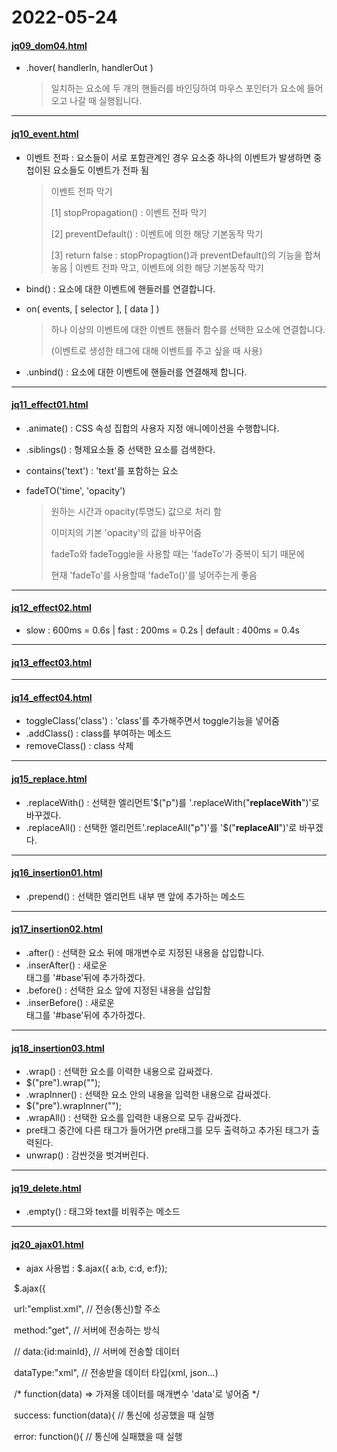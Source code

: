 # 2022-05-24

#### [jq09_dom04.html](https://github.com/junewjdtn/TIL/blob/master/HTML%2BCSS%2BJS%2BJQ/html_vscode_UI/4_jq/jq09_dom04.html)

- .hover( handlerIn, handlerOut ) 

  >  일치하는 요소에 두 개의 핸들러를 바인딩하여 마우스 포인터가 요소에 들어오고 나갈 때 실행됩니다.

---

#### [jq10_event.html](https://github.com/junewjdtn/TIL/blob/master/HTML%2BCSS%2BJS%2BJQ/html_vscode_UI/4_jq/jq10_event.html)

- 이벤트 전파 : 요소들이 서로 포함관계인 경우 요소중 하나의 이벤트가 발생하면 중첩이된 요소들도 이벤트가 전파 됨

  >  이벤트 전파 막기
  >
  >  [1] stopPropagation() : 이벤트 전파 막기
  >
  >  [2] preventDefault()  : 이벤트에 의한 해당 기본동작 막기
  >
  >  [3] return false    : stopPropagtion()과 preventDefault()의 기능을 합쳐 놓음 | 이벤트 전파 막고, 이벤트에 의한 해당 기본동작 막기

- bind() : 요소에 대한 이벤트에 핸들러를 연결합니다.

- on( events, [ selector ], [ data ] )  

  >  하나 이상의 이벤트에 대한 이벤트 핸들러 함수를 선택한 요소에 연결합니다.         
  >
  >  (이벤트로 생성한 태그에 대해 이벤트를 주고 싶을 때 사용)

- .unbind() : 요소에 대한 이벤트에 핸들러를 연결해제 합니다.

---
#### [jq11_effect01.html](https://github.com/junewjdtn/TIL/blob/master/HTML%2BCSS%2BJS%2BJQ/html_vscode_UI/4_jq/jq_effect01.html)

- .animate() : CSS 속성 집합의 사용자 지정 애니메이션을 수행합니다.

- .siblings() : 형제요소들 중 선택한 요소를 검색한다.

- contains('text') : 'text'를 포함하는 요소

- fadeTO('time', 'opacity') 

  > 원하는 시간과 opacity(투명도) 값으로 처리 함
  >
  > 이미지의 기본 'opacity'의 값을 바꾸어줌
  >
  > fadeTo와 fadeToggle을 사용할 때는 'fadeTo'가 중복이 되기 때문에 
  >
  > 현재 'fadeTo'를 사용할때 'fadeTo()'를 넣어주는게 좋음

---
#### [jq12_effect02.html](https://github.com/junewjdtn/TIL/blob/master/HTML%2BCSS%2BJS%2BJQ/html_vscode_UI/4_jq/jq_effect02.html)

- slow : 600ms = 0.6s | fast : 200ms = 0.2s | default : 400ms = 0.4s

---
#### [jq13_effect03.html](https://github.com/junewjdtn/TIL/blob/master/HTML%2BCSS%2BJS%2BJQ/html_vscode_UI/4_jq/jq_effect03.html)



---
#### [jq14_effect04.html](https://github.com/junewjdtn/TIL/blob/master/HTML%2BCSS%2BJS%2BJQ/html_vscode_UI/4_jq/jq_effect04.html)

- toggleClass('class') : 'class'를 추가해주면서 toggle기능을 넣어줌
- .addClass() : class를 부여하는 메소드
- removeClass() : class 삭제

---
#### [jq15_replace.html](https://github.com/junewjdtn/TIL/blob/master/HTML%2BCSS%2BJS%2BJQ/html_vscode_UI/4_jq/jq_replace.html)

- .replaceWith() : 선택한 엘리먼트'$("p")를 '.replaceWith("<b>replaceWith</b>")'로 바꾸겠다.
- .replaceAll() : 선택한 엘리먼트'.replaceAll("p")'를 '$("<b>replaceAll</b>")'로 바꾸겠다.

---

#### [jq16_insertion01.html](https://github.com/junewjdtn/TIL/blob/master/HTML%2BCSS%2BJS%2BJQ/html_vscode_UI/4_jq/jq_insertion01.html)

- .prepend() : 선택한 엘리먼트 내부 맨 앞에 추가하는 메소드

---
#### [jq17_insertion02.html](https://github.com/junewjdtn/TIL/blob/master/HTML%2BCSS%2BJS%2BJQ/html_vscode_UI/4_jq/jq_insertion02.html)

- .after() : 선택한 요소 뒤에 매개변수로 지정된 내용을 삽입합니다.
- .inserAfter() : 새로운 <div>태그를 '#base'뒤에 추가하겠다.
- .before() : 선택한 요소 앞에 지정된 내용을 삽입함
- .inserBefore() : 새로운 <div>태그를 '#base'뒤에 추가하겠다.

---
#### [jq18_insertion03.html](https://github.com/junewjdtn/TIL/blob/master/HTML%2BCSS%2BJS%2BJQ/html_vscode_UI/4_jq/jq_insertion03.html)

- .wrap() : 선택한 요소를 이력한 내용으로 감싸겠다.
- $("pre").wrap("<b></b>");
- .wrapInner() : 선택한 요소 안의 내용을 입력한 내용으로 감싸겠다.
- $("pre").wrapInner("<b></b>");
- .wrapAll() : 선택한 요소를 입력한 내용으로 모두 감싸겠다.
- pre태그 중간에 다른 태그가 들어가면 pre태그를 모두 출력하고 추가된 태그가 출력된다.
- unwrap() : 감싼것을 벗겨버린다.

---

#### [jq19_delete.html](https://github.com/junewjdtn/TIL/blob/master/HTML%2BCSS%2BJS%2BJQ/html_vscode_UI/4_jq/jq19_delete.html)

- .empty() : 태그와 text를 비워주는 메소드

---

#### [jq20_ajax01.html](https://github.com/junewjdtn/TIL/blob/master/HTML%2BCSS%2BJS%2BJQ/html_vscode_UI/4_jq/jq20_ajax01.html)

-  ajax 사용법 : $.ajax({ a:b, c:d, e:f}); 

  ​      $.ajax({

  ​        url:"emplist.xml",      // 전송(통신)할 주소

  ​        method:"get",        // 서버에 전송하는 방식

  ​        // data:{id:mainId},     // 서버에 전송할 데이터

  ​        dataType:"xml",       // 전송받을 데이터 타입(xml, json...)

  ​         /* function(data) => 가져올 데이터를 매개변수 'data'로 넣어줌 */

  ​         success: function(data){   // 통신에 성공했을 때 실행

  ​         error: function(){      // 통신에 실패했을 때 실행